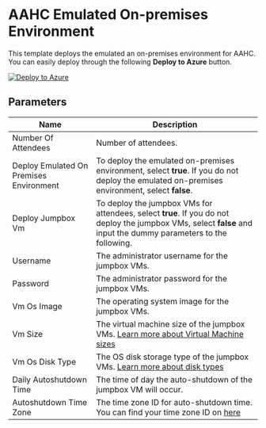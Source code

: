 # AAHC Emulated On-premises Environment

This template deploys the emulated an on-premises environment for AAHC. You can easily deploy through the following **Deploy to Azure** button.

[![Deploy to Azure](https://aka.ms/deploytoazurebutton)](https://portal.azure.com/#create/Microsoft.Template/uri/https%3A%2F%2Fraw.githubusercontent.com%2Ftksh164%2Fazure-demo-scripts-templates%2Fmaster%2Farm-templates%2Faahc-emulated-on-premises-env%2Ftemplate.json)

## Parameters

| Name | Description |
| ---- | ---- |
| Number Of Attendees | Number of attendees. |
| Deploy Emulated On Premises Environment | To deploy the emulated on-premises environment, select <strong>true</strong>. If you do not deploy the emulated on-premises environment, select <strong>false</strong>. |
| Deploy Jumpbox Vm | To deploy the jumpbox VMs for attendees, select <strong>true</strong>. If you do not deploy the jumpbox VMs, select <strong>false</strong> and input the dummy parameters to the following. |
| Username | The administrator username for the jumpbox VMs. |
| Password | The administrator password for the jumpbox VMs. |
| Vm Os Image | The operating system image for the jumpbox VMs. |
| Vm Size | The virtual machine size of the jumpbox VMs. [Learn more about Virtual Machine sizes](http://go.microsoft.com/fwlink/?LinkId=2079859) |
| Vm Os Disk Type | The OS disk storage type of the jumpbox VMs. [Learn more about disk types](http://go.microsoft.com/fwlink/?LinkId=2077396) |
| Daily Autoshutdown Time | The time of day the auto-shutdown of the jumpbox VM will occur. |
| Autoshutdown Time Zone | The time zone ID for auto-shutdown time. You can find your time zone ID on [here](https://docs.microsoft.com/en-us/windows-hardware/manufacture/desktop/default-time-zones) |
